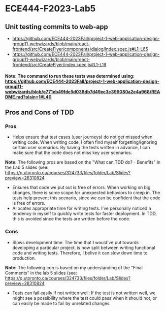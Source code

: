 # ECE444-F2023-Lab5

## Unit testing commits to web-app
- https://github.com/ECE444-2023Fall/project-1-web-application-design-group11-webwizards/blob/main/react-frontend/src/CreateFlyer/components/dialog/index.spec.js#L1-L65
- https://github.com/ECE444-2023Fall/project-1-web-application-design-group11-webwizards/blob/main/react-frontend/src/CreateFlyer/index.spec.js#L1-L18
#### Note: The command to run these tests was determined using: https://github.com/ECE444-2023Fall/project-1-web-application-design-group11-webwizards/blob/e771eb49fdc5d038db7d49ec3c399080a2e4a968/README.md?plain=1#L40


## Pros and Cons of TDD
### Pros
- Helps ensure that test cases (user journeys) do not get missed when writing code. When writing code, I often find myself forgetting/ignoring certain user scenarios. By having the tests written in advance, I can make sure that the code does not miss key user scenarios.

**Note:** The following pros are based on the "What can TDD do? - Benefits" in the Lab 5 slides (see: https://q.utoronto.ca/courses/324733/files/folder/Lab/Slides?preview=28310824

- Ensures that code we put out is free of errors. When working on big changes, there is some scope for unexpected behaviors to creep in. The tests help prevent this scenario, since we can be confident that the code is free of errors.
- Allocates appropriate time for writing tests. I've personally noticed a tendency in myself to quickly write tests for faster deployment. In TDD, this is avoided since the tests are written before the code.

### Cons
- Slows development time: The time that I would've put towards developing a particular project, is now split between writing functional code and writing tests. Therefore, I belive it can slow down time to production.

**Note:** The following con is based on my understanding of the "Final Comments" in the lab 5 slides (see: https://q.utoronto.ca/courses/324733/files/folder/Lab/Slides?preview=28310824

- Tests can fail easily if not written well: If the test is not written well, we might see a possibility where the test could pass when it should not, or can easily be made to fail by unrelated changes.